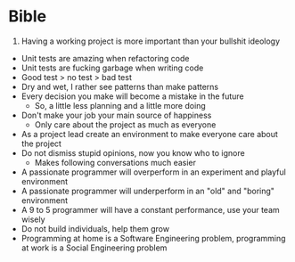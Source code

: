 # Bible

1. Having a working project is more important than your bullshit ideology

- Unit tests are amazing when refactoring code
- Unit tests are fucking garbage when writing code
- Good test > no test > bad test
- Dry and wet, I rather see patterns than make patterns
- Every decision you make will become a mistake in the future
  - So, a little less planning and a little more doing
- Don't make your job your main source of happiness
  - Only care about the project as much as everyone
- As a project lead create an environment to make everyone care about the project
- Do not dismiss stupid opinions, now you know who to ignore
  - Makes following conversations much easier
- A passionate programmer will overperform in an experiment and playful environment
- A passionate programmer will underperform in an "old" and "boring" environment
- A 9 to 5 programmer will have a constant performance, use your team wisely
- Do not build individuals, help them grow
- Programming at home is a Software Engineering problem, programming at work is a Social Engineering problem
